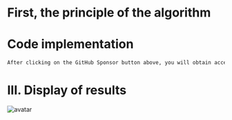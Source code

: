 #  First, the principle of the algorithm 

#  Code implementation 

  ```python  
After clicking on the GitHub Sponsor button above, you will obtain access permissions to my private code repository ( https://github.com/slowlon/my_code_bar ) to view this blog code. By searching the code number of this blog, you can find the code you need, code number is: 2024020309574539094
  ```  
#  III. Display of results 

 ![avatar]( ecff8f954f6e4ed088781d9e486a62eb.png) 

